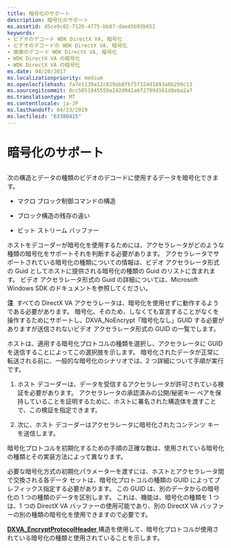 ```yaml
---
title: 暗号化のサポート
description: 暗号化のサポート
ms.assetid: d5ce9c02-7126-4775-bb87-dae45b93b652
keywords:
- ビデオのデコード WDK DirectX VA, 暗号化
- ビデオのデコードの WDK DirectX VA, 暗号化
- 画像のデコード WDK DirectX VA, 暗号化
- WDK DirectX VA の暗号化
- WDK DirectX VA の暗号化
ms.date: 04/20/2017
ms.localizationpriority: medium
ms.openlocfilehash: 7a7e1139a12c829ab8f6f5f324d1b93a8b299c13
ms.sourcegitcommit: 0cc5051945559a242d941a6f2799d161d8eba2a7
ms.translationtype: MT
ms.contentlocale: ja-JP
ms.lasthandoff: 04/23/2019
ms.locfileid: "63380415"
---
```

# <a name="encryption-support"></a>暗号化のサポート


## <span id="ddk_encryption_support_gg"></span><span id="DDK_ENCRYPTION_SUPPORT_GG"></span>


次の構造とデータの種類のビデオのデコードに使用するデータを暗号化できます。

-   マクロ ブロック制御コマンドの構造

-   ブロック構造の残存の違い

-   ビット ストリーム バッファー

ホストをデコーダーが暗号化を使用するためには、アクセラレータがどのような種類の暗号化をサポートそれを判断する必要があります。 アクセラレータでサポートされている暗号化の種類についての情報は、ビデオ アクセラレータ形式の Guid としてホストに提供される暗号化の種類の Guid のリストに含まれます。 ビデオ アクセラレータ形式の Guid の詳細については、Microsoft Windows SDK のドキュメントを参照してください。

**注**  すべての DirectX VA アクセラレータは、暗号化を使用せずに動作するようである必要があります。 暗号化、そのため、しなくても宣言することがなくを操作するためにサポートし、DXVA\_NoEncrypt「暗号化なし」GUID する必要がありますが送信されないビデオ アクセラレータ形式の GUID の一覧でします。

 

ホストは、適用する暗号化プロトコルの種類を選択し、アクセラレータに GUID を送信することによってこの選択肢を示します。 暗号化されたデータが正常に転送される前に、一般的な暗号化のシナリオでは、2 つ詳細について手順が実行です。

1.  ホスト デコーダーは、データを受信するアクセラレータが許可されている検証を必要があります。 アクセラレータの承認済みの公開/秘密キー ペアを保持していることを証明するために、ホストに署名された構造体を渡すことで、この検証を指定できます。

2.  次に、ホスト デコーダーはアクセラレータに暗号化されたコンテンツ キーを送信します。

暗号化プロトコルを初期化するための手順の正確な数は、使用されている暗号化の種類とその実装方法によって異なります。

必要な暗号化方式の初期化パラメーターを渡すには、ホストとアクセラレータ間で交換される各データ セットは、暗号化プロトコルの種類の GUID によってプレフィックス指定する必要があります。 この GUID は、別のデータからの暗号化の 1 つの種類のデータを区別します。 これは、機能は、暗号化の種類を 1 つは、1 つの DirectX VA バッファーの使用可能であり、別の DirectX VA バッファーの別の種類の暗号化を使用できますので必要です。

[ **DXVA\_EncryptProtocolHeader** ](https://msdn.microsoft.com/library/windows/hardware/ff563965)構造を使用して、暗号化プロトコルが使用されている暗号化の種類と使用されていることを示します。

 

 





